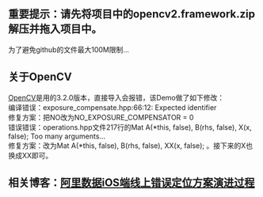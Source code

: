 ## 重要提示：请先将项目中的opencv2.framework.zip解压并拖入项目中。
为了避免github的文件最大100M限制...

## 关于OpenCV
[OpenCV](https://github.com/opencv/opencv)是用的3.2.0版本，直接导入会报错，该Demo做了如下修改：           
编译错误：exposure_compensate.hpp:66:12: Expected identifier          
修复方案：把NO改为NO_EXPOSURE_COMPENSATOR = 0          
错误错误：operations.hpp文件217行的Mat A(*this, false), B(rhs, false), X(x, false);   Too many arguments...           
修复方案：改为Mat A(*this, false), B(rhs, false), XX(x, false); 。接下来的X也换成XX即可。

## 相关博客：[阿里数据iOS端线上错误定位方案演进过程](https://www.jianshu.com/p/5d900c2d55ad)
